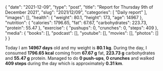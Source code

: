 {
    "date": "2021-12-09",
    "type": "post",
    "title": "Report for Thursday 9th of December 2021",
    "slug": "2021\/12\/09",
    "categories": [
        "Daily report"
    ],
    "images": [],
    "health": {
        "weight": 80.1,
        "height": 173,
        "age": 14967
    },
    "nutrition": {
        "calories": 1796.65,
        "fat": 67.67,
        "carbohydrates": 223.73,
        "protein": 55.47
    },
    "exercise": {
        "pushups": 0,
        "crunches": 0,
        "steps": 409
    },
    "media": {
        "books": [],
        "podcast": [],
        "youtube": [],
        "movies": [],
        "photos": []
    }
}

Today I am <strong>14967 days</strong> old and my weight is <strong>80.1 kg</strong>. During the day, I consumed <strong>1796.65 kcal</strong> coming from <strong>67.67 g</strong> fat, <strong>223.73 g</strong> carbohydrates and <strong>55.47 g</strong> protein. Managed to do <strong>0 push-ups</strong>, <strong>0 crunches</strong> and walked <strong>409 steps</strong> during the day which is approximately <strong>0.31 km</strong>.